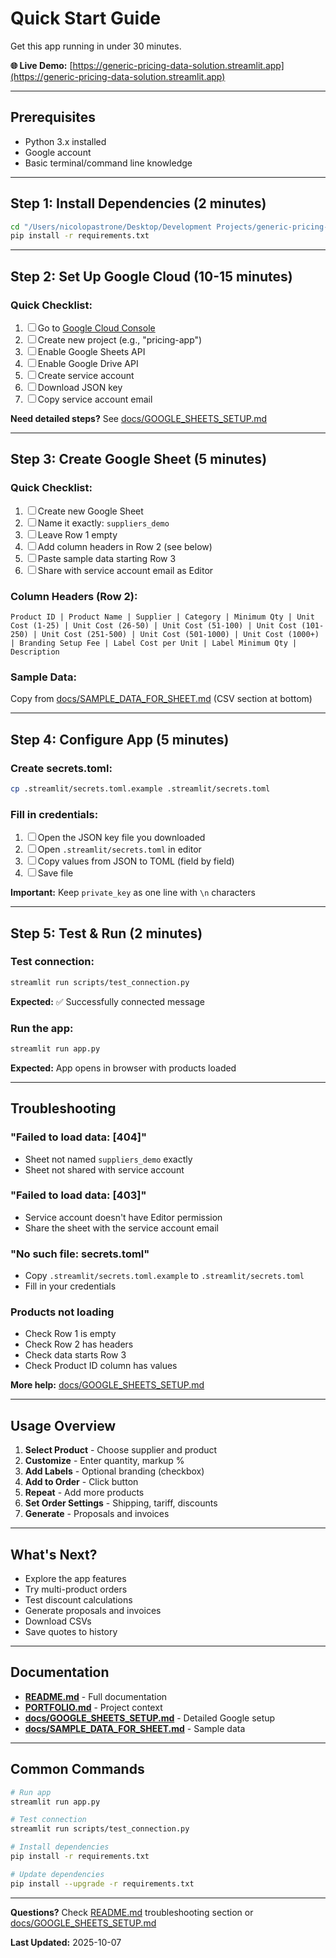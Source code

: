 # Quick Start Guide

Get this app running in under 30 minutes.

**🌐 Live Demo:** [https://generic-pricing-data-solution.streamlit.app](https://generic-pricing-data-solution.streamlit.app)

---

## Prerequisites

- Python 3.x installed
- Google account
- Basic terminal/command line knowledge

---

## Step 1: Install Dependencies (2 minutes)

```bash
cd "/Users/nicolopastrone/Desktop/Development Projects/generic-pricing-data-solution"
pip install -r requirements.txt
```

---

## Step 2: Set Up Google Cloud (10-15 minutes)

### Quick Checklist:
1. ☐ Go to [Google Cloud Console](https://console.cloud.google.com)
2. ☐ Create new project (e.g., "pricing-app")
3. ☐ Enable Google Sheets API
4. ☐ Enable Google Drive API
5. ☐ Create service account
6. ☐ Download JSON key
7. ☐ Copy service account email

**Need detailed steps?** See [docs/GOOGLE_SHEETS_SETUP.md](docs/GOOGLE_SHEETS_SETUP.md)

---

## Step 3: Create Google Sheet (5 minutes)

### Quick Checklist:
1. ☐ Create new Google Sheet
2. ☐ Name it exactly: `suppliers_demo`
3. ☐ Leave Row 1 empty
4. ☐ Add column headers in Row 2 (see below)
5. ☐ Paste sample data starting Row 3
6. ☐ Share with service account email as Editor

### Column Headers (Row 2):
```
Product ID | Product Name | Supplier | Category | Minimum Qty | Unit Cost (1-25) | Unit Cost (26-50) | Unit Cost (51-100) | Unit Cost (101-250) | Unit Cost (251-500) | Unit Cost (501-1000) | Unit Cost (1000+) | Branding Setup Fee | Label Cost per Unit | Label Minimum Qty | Description
```

### Sample Data:
Copy from [docs/SAMPLE_DATA_FOR_SHEET.md](docs/SAMPLE_DATA_FOR_SHEET.md) (CSV section at bottom)

---

## Step 4: Configure App (5 minutes)

### Create secrets.toml:
```bash
cp .streamlit/secrets.toml.example .streamlit/secrets.toml
```

### Fill in credentials:
1. ☐ Open the JSON key file you downloaded
2. ☐ Open `.streamlit/secrets.toml` in editor
3. ☐ Copy values from JSON to TOML (field by field)
4. ☐ Save file

**Important:** Keep `private_key` as one line with `\n` characters

---

## Step 5: Test & Run (2 minutes)

### Test connection:
```bash
streamlit run scripts/test_connection.py
```

**Expected:** ✅ Successfully connected message

### Run the app:
```bash
streamlit run app.py
```

**Expected:** App opens in browser with products loaded

---

## Troubleshooting

### "Failed to load data: [404]"
- Sheet not named `suppliers_demo` exactly
- Sheet not shared with service account

### "Failed to load data: [403]"
- Service account doesn't have Editor permission
- Share the sheet with the service account email

### "No such file: secrets.toml"
- Copy `.streamlit/secrets.toml.example` to `.streamlit/secrets.toml`
- Fill in your credentials

### Products not loading
- Check Row 1 is empty
- Check Row 2 has headers
- Check data starts Row 3
- Check Product ID column has values

**More help:** [docs/GOOGLE_SHEETS_SETUP.md](docs/GOOGLE_SHEETS_SETUP.md)

---

## Usage Overview

1. **Select Product** - Choose supplier and product
2. **Customize** - Enter quantity, markup %
3. **Add Labels** - Optional branding (checkbox)
4. **Add to Order** - Click button
5. **Repeat** - Add more products
6. **Set Order Settings** - Shipping, tariff, discounts
7. **Generate** - Proposals and invoices

---

## What's Next?

- Explore the app features
- Try multi-product orders
- Test discount calculations
- Generate proposals and invoices
- Download CSVs
- Save quotes to history

---

## Documentation

- **[README.md](README.md)** - Full documentation
- **[PORTFOLIO.md](PORTFOLIO.md)** - Project context
- **[docs/GOOGLE_SHEETS_SETUP.md](docs/GOOGLE_SHEETS_SETUP.md)** - Detailed Google setup
- **[docs/SAMPLE_DATA_FOR_SHEET.md](docs/SAMPLE_DATA_FOR_SHEET.md)** - Sample data

---

## Common Commands

```bash
# Run app
streamlit run app.py

# Test connection
streamlit run scripts/test_connection.py

# Install dependencies
pip install -r requirements.txt

# Update dependencies
pip install --upgrade -r requirements.txt
```

---

**Questions?** Check [README.md](README.md) troubleshooting section or [docs/GOOGLE_SHEETS_SETUP.md](docs/GOOGLE_SHEETS_SETUP.md)

**Last Updated:** 2025-10-07
